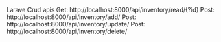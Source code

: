 Larave Crud apis
Get: http://localhost:8000/api/inventory/read/{?id}
Post: http://localhost:8000/api/inventory/add/
Post: http://localhost:8000/api/inventory/update/
Post: http://localhost:8000/api/inventory/delete/

